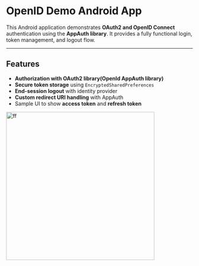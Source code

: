 # OpenID Demo Android App

This Android application demonstrates **OAuth2 and OpenID Connect** authentication using the **AppAuth library**. It provides a fully functional login, token management, and logout flow.

---

## Features

* **Authorization with OAuth2 library(OpenId AppAuth library)**
* **Secure token storage** using `EncryptedSharedPreferences`
* **End-session logout** with identity provider
* **Custom redirect URI handling** with AppAuth
* Sample UI to show **access token** and **refresh token**


<a href="https://hizliresim.com/fu27jsq"><img src="https://i.hizliresim.com/fu27jsq.gif" alt="ff" width="400"></a>
